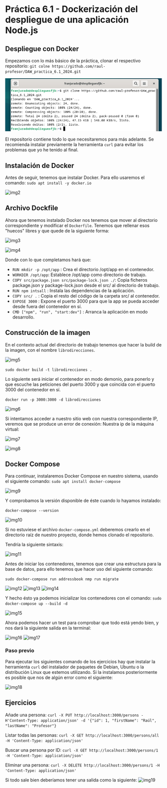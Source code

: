 # Práctica 6.1 - Dockerización del despliegue de una aplicación Node.js

## Despliegue con Docker
Empezamos con lo más básico de la práctica, clonar el respectivo repositorio: ```git colne https://github.com/raul-profesor/DAW_practica_6.1_2024.git```

![img1](./screenshots/1.png)

El repositorio contiene todo lo que necesitaremos para más adelante. Se recomienda instalar previamente la herramienta ```curl``` para evitar los problemas que yo he tenido al final.

## Instalación de Docker
Antes de seguir, tenemos que instalar Docker. Para ello usaremos el comando: 
```sudo apt install -y docker.io```

![img2](./screenshots/2.png)

## Archivo Dockfile
Ahora que tenemos instalado Docker nos tenemos que mover al directorio correspondiente y modificar el ```Dockerfile```.
Tenemos que rellenar esos "huecos" libres y que quede de la siguiente forma: 

![img3](./screenshots/3.png)

![img4](./screenshots/4.png)

Donde con lo que completamos hará que:

- ```RUN mkdir -p /opt/app``` : Crea el directorio /opt/app en el contenedor.
- ```WORKDIR /opt/app```: Establece /opt/app como directorio de trabajo.
- ```COPY src/package.json src/package-lock.json ./```: Copia ficheros package.json y package-lock.json desde el src/ al directorio de trabajo.
- ```RUN npm intsall``` : Instala las dependencias de la aplicación.
- ```COPY src/ .``` : Copia el resto del código de la carpeta src/ al contenedor.
- ```EXPOSE 3000``` : Expone el puerto 3000 para que la app se pueda acceder desde fuera del contenedor en sí.
- ```CMD ["npm", "run", "start:dev"]``` : Arranca la aplicación en modo desarrollo.

## Construcción de la imagen

En el contexto actual del directorio de trabajo tenemos que hacer la build de la imagen, con el nombre ```librodirecciones```.

![img5](./screenshots/5.png)

```sudo docker build -t librodirecciones .```

Lo siguiente será iniciar el contenedor en modo demonio, para ponerlo y que escuche las peticiones del puerto 3000 y que coincida con el puerto 3000 del contenedor en sí.

```docker run -p 3000:3000 -d librodirecciones```

![img6](./screenshots/6.png)

Si intentamos acceder a nuestro sitio web con nuestra correspondiente IP, veremos que se produce un error de conexión:
Nuestra ip de la máquina virtual: 

![img7](./screenshots/7.png)

![img8](./screenshots/8.png)

## Docker Compose
Para continuar, instalaremos Docker Compose en nuestro sistema, usando el siguiente comando: 
```sudo apt install docker-compose```

![img9](./screenshots/9.png)

Y comprobamos la versión disponible de éste cuando lo hayamos instalado: 

```docker-compose --version```

![img10](./screenshots/10.png)

Si no estuviese el archivo ```docker-compose.yml``` deberemos crearlo en el directorio raíz de nuestro proyecto, donde hemos clonado el repositorio.

Tendría la siguiente sintaxis: 

![img11](./screenshots/11.png)

Antes de iniciar los contenedores, tenemos que crear una estructura para la base de datos, para ello tenemos que hacer uso del siguiente comando: 

```sudo docker-compose run addressbook nmp run migrate```

![img12](./screenshots/12.png)
![img13](./screenshots/13.png)
![img14](./screenshots/14.png)

Y hecho ésto ya podemos inicializar los contenedores con el comando: ```sudo docker-compose up --build -d```

![img15](./screenshots/15.png)

Ahora podemos hacer un test para comprobar que todo está yendo bien, y nos dará la siguiente salida en la terminal: 

![img16](./screenshots/16.png)
![img17](./screenshots/17.png)

### Paso previo
Para ejecutar los siguientes comando de los ejercicios hay que instalar la herramienta ```curl``` del instalador de paquetes de Debian, Ubuntu o la distribución Linux que estemos utilizando. 
Si la instalamos posteriormente es posible que nos de algún error como el siguiente: 

![img18](./screenshots/18.png)

## Ejercicios



Añade una persona: ```curl -X PUT http://localhost:3000/persons -H'Content-Type: application/json' -d '{"id": 1, "firstName": "Raúl", "lastName": "Profesor"}```

Listar todas las personas: ```curl -X GET http://localhost:3000/persons/all -H 'Content-Type: application/json'```

Buscar una persona por ID: ```curl -X GET http://localhost:3000/persons/1 -H 'Content-Type: application/json'```

Eliminar una persona: ```curl -X DELETE http://localhost:3000/persons/1 -H 'Content-Type: application/json'```



Si todo sale bien deberíamos tener una salida como la siguiente: 
![img19](./screenshots/19.png)